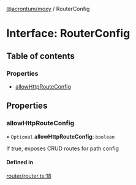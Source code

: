 [@acrontum/moxy](../README.md) / RouterConfig

# Interface: RouterConfig

## Table of contents

### Properties

- [allowHttpRouteConfig](RouterConfig.md#allowhttprouteconfig)

## Properties

### allowHttpRouteConfig

• `Optional` **allowHttpRouteConfig**: `boolean`

If true, exposes CRUD routes for path config

#### Defined in

[router/router.ts:18](https://github.com/acrontum/moxy/blob/09d4c53/src/router/router.ts#L18)
